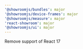```yaml
---
'@showroomjs/bundles': major
'@showroomjs/device-frames': major
'@showroomjs/measure': major
'react-showroom': major
'@showroomjs/ui': major
---
```


Remove support of React 17
